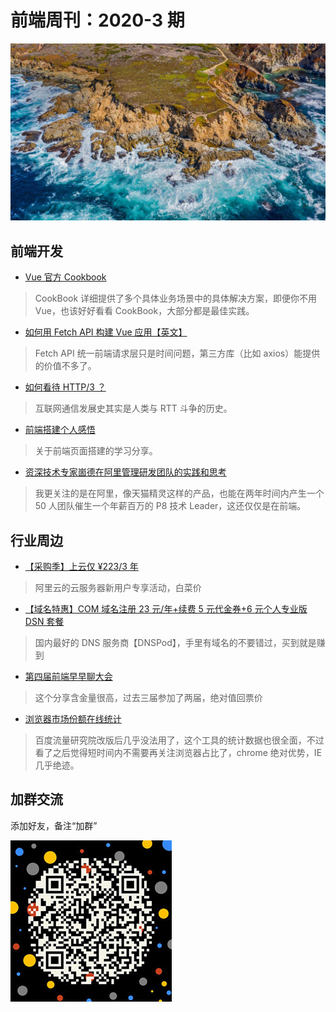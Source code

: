# 前端周刊：2020-3 期

[![](/img/bing/20200326.png?imageView2/2/w/960)](https://cn.bing.com/search?q=大苏尔海岸线)

## 前端开发

- [Vue 官方 Cookbook](https://cn.vuejs.org/v2/cookbook/index.html)

> CookBook 详细提供了多个具体业务场景中的具体解决方案，即便你不用 Vue，也该好好看看 CookBook，大部分都是最佳实践。

- [如何用 Fetch API 构建 Vue 应用【英文】](https://scotch.io/@bedakb/lets-build-type-ahead-component-with-vuejs-2-and-fetch-api)

> Fetch API 统一前端请求层只是时间问题，第三方库（比如 axios）能提供的价值不多了。

- [如何看待 HTTP/3 ？](https://mp.weixin.qq.com/s/fC10Cyj6xjjwOCnqxX-Dvg)

> 互联网通信发展史其实是人类与 RTT 斗争的历史。

- [前端搭建个人感悟](https://juejin.im/post/5e807ded51882573a0337a48?from=timeline&isappinstalled=0)

> 关于前端页面搭建的学习分享。

- [资深技术专家崮德在阿里管理研发团队的实践和思考](https://mp.weixin.qq.com/s?__biz=MzU4NzU0MDIzOQ==&mid=2247489170&idx=2&sn=4681c8eade27686a7605a4926e1eb5ab)

> 我更关注的是在阿里，像天猫精灵这样的产品，也能在两年时间内产生一个 50 人团队催生一个年薪百万的 P8 技术 Leader，这还仅仅是在前端。

## 行业周边

- [【采购季】上云仅 ¥223/3 年](https://www.aliyun.com/sale-season/2020/procurement-new-members?userCode=y31qmczl)

> 阿里云的云服务器新用户专享活动，白菜价

- [【域名特惠】COM 域名注册 23 元/年+续费 5 元代金券+6 元个人专业版 DSN 套餐](https://www.dnspod.cn/promo/domainscarnival?promo_code=3LIUUR11729&source=sharelink&from=link)

> 国内最好的 DNS 服务商【DNSPod】，手里有域名的不要错过，买到就是赚到

- [第四届前端早早聊大会](https://www.huodongxing.com/event/9538223651700)

> 这个分享含金量很高，过去三届参加了两届，绝对值回票价

- [浏览器市场份额在线统计](https://gs.statcounter.com/)

> 百度流量研究院改版后几乎没法用了，这个工具的统计数据也很全面，不过看了之后觉得短时间内不需要再关注浏览器占比了，chrome 绝对优势，IE 几乎绝迹。

## 加群交流

添加好友，备注“加群”

![refned_x](/img/a/refined-x.jpg)
